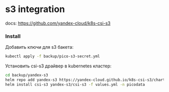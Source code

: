 # s3 integration
docs:
https://github.com/yandex-cloud/k8s-csi-s3

### Install

Добавить ключи для s3 бакета:
```bash
kubectl apply -f backup/pico-s3-secret.yml
```

Установить csi-s3 драйвер в kubernetes кластер:
```bash
cd backup/yandex-s3
helm repo add yandex-s3 https://yandex-cloud.github.io/k8s-csi-s3/charts
helm install csi-s3 yandex-s3/csi-s3 -f values.yml -n picodata
```
